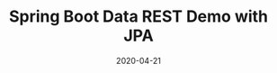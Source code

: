 ---
date: '2020-04-21'
description: Build a basic Spring Boot application that uses JPA to access a database
lastmod: '2020-05-07'
patterns:
- API
readme: true
repo: https://github.com/Pivotal-Field-Engineering/spring-boot-data-rest-demo
summary:
- Build a basic Spring Boot application that uses JPA to access a database
tags:
- Spring
- Spring Boot
- REST
- JPA
- Messaging and Integration
title: Spring Boot Data REST Demo with JPA
---